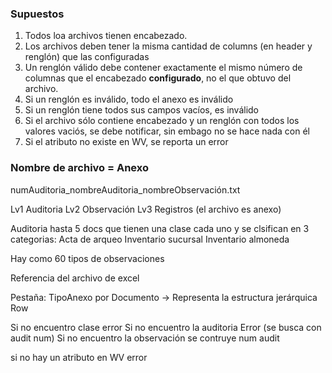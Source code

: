 ### Supuestos

1. Todos loa archivos tienen encabezado.
1. Los archivos deben tener la misma cantidad de columns (en header y renglón) que las configuradas
1. Un renglón válido debe contener exactamente el mismo número de columnas que el encabezado **configurado**, no el que obtuvo del archivo.
1. Si un renglón es inválido, todo el anexo es inválido
1. Si un renglón tiene todos sus campos vacíos, es inválido
1. Si el archivo sólo contiene encabezado y un renglón con todos los valores vaciós, se debe notificar, sin embago no se hace nada con él
1. Si el atributo no existe en WV, se reporta un error



### Nombre de archivo = Anexo

numAuditoria_nombreAuditoria_nombreObservación.txt

Lv1 Auditoria
Lv2 Observación
Lv3 Registros (el archivo es anexo)


Auditoria hasta 5 docs que tienen una clase cada uno y se clsifican en 3 categorias:
    Acta de arqueo
    Inventario sucursal
    Inventario almoneda
    
Hay como 60 tipos de observaciones



Referencia del archivo de excel

Pestaña: TipoAnexo por Documento -> Representa la estructura jerárquica
Row




Si no encuentro clase error
Si no encuentro la auditoria Error (se busca con audit num)
Si no encuentro la observación se contruye
    num audit
    
 si no hay un atributo en WV error
 
    
    



